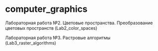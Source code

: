 # computer_graphics
Лабораторная работа №2. Цветовые пространства. Преобразование цветовых пространств (Lab2_color_spaces)

Лабораторная работа №3. Растровые алгоритмы (Lab3_raster_algorithms)

